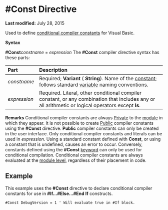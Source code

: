 
# #Const Directive

 **Last modified:** July 28, 2015

Used to define  [conditional compiler constants](b8bdf64f-5920-1ae9-16d0-b26d09524a30.md) for Visual Basic.

 **Syntax**

 **#Const**_constname_ = _expression_
The  **#Const** compiler directive syntax has these parts:


|**Part**|**Description**|
|:-----|:-----|
| _constname_|Required;  **Variant** ( **String**). Name of the  [constant](b8bdf64f-5920-1ae9-16d0-b26d09524a30.md); follows standard  [variable](b8bdf64f-5920-1ae9-16d0-b26d09524a30.md) naming conventions.|
| _expression_|Required. Literal, other conditional compiler constant, or any combination that includes any or all arithmetic or logical operators except  **Is**.|
 **Remarks**
Conditional compiler constants are always  [Private](b8bdf64f-5920-1ae9-16d0-b26d09524a30.md) to the [module](b8bdf64f-5920-1ae9-16d0-b26d09524a30.md) in which they appear. It is not possible to create [Public](b8bdf64f-5920-1ae9-16d0-b26d09524a30.md) compiler constants using the **#Const** directive. **Public** compiler constants can only be created in the user interface.
Only conditional compiler constants and literals can be used in  _expression_. Using a standard constant defined with  **Const**, or using a constant that is undefined, causes an error to occur. Conversely, constants defined using the  **#Const** [keyword](b8bdf64f-5920-1ae9-16d0-b26d09524a30.md) can only be used for conditional compilation.
Conditional compiler constants are always evaluated at the  [module level](b8bdf64f-5920-1ae9-16d0-b26d09524a30.md), regardless of their placement in code.

## Example

This example uses the  **#Const** directive to declare conditional compiler constants for use in **#If...#Else...#End If** constructs.


```
#Const DebugVersion = 1 ' Will evaluate true in #If block. 

```

